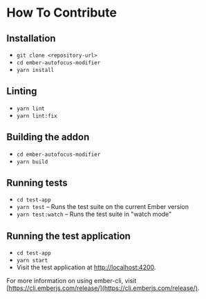 # How To Contribute

## Installation

* `git clone <repository-url>`
* `cd ember-autofocus-modifier`
* `yarn install`

## Linting

* `yarn lint`
* `yarn lint:fix`

## Building the addon

* `cd ember-autofocus-modifier`
* `yarn build`

## Running tests

* `cd test-app`
* `yarn test` – Runs the test suite on the current Ember version
* `yarn test:watch` – Runs the test suite in "watch mode"

## Running the test application

* `cd test-app`
* `yarn start`
* Visit the test application at [http://localhost:4200](http://localhost:4200).

For more information on using ember-cli, visit [https://cli.emberjs.com/release/](https://cli.emberjs.com/release/).
